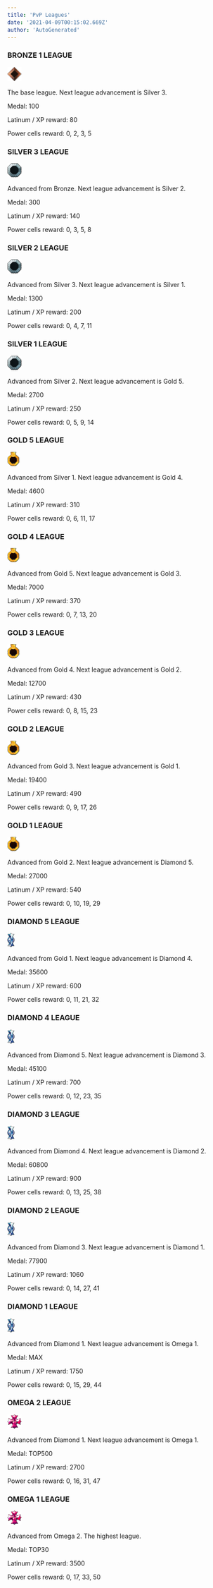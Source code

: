 ```yaml
---
title: 'PvP Leagues'
date: '2021-04-09T00:15:02.669Z'
author: 'AutoGenerated'
---
```



### BRONZE 1 LEAGUE
<img src="/assets/Icon_League01.png" alt="Bronze" height="32" >

The base league. Next league advancement is Silver 3.

Medal: 100

Latinum / XP reward: 80

Power cells reward: 0, 2, 3, 5

### SILVER 3 LEAGUE
<img src="/assets/Icon_League02.png" alt="Silver 3" height="32" >

Advanced from Bronze. Next league advancement is Silver 2.

Medal: 300

Latinum / XP reward: 140

Power cells reward: 0, 3, 5, 8

### SILVER 2 LEAGUE
<img src="/assets/Icon_League02.png" alt="Silver 2" height="32" >

Advanced from Silver 3. Next league advancement is Silver 1.

Medal: 1300

Latinum / XP reward: 200

Power cells reward: 0, 4, 7, 11

### SILVER 1 LEAGUE
<img src="/assets/Icon_League02.png" alt="Silver 1" height="32" >

Advanced from Silver 2. Next league advancement is Gold 5.

Medal: 2700

Latinum / XP reward: 250

Power cells reward: 0, 5, 9, 14

### GOLD 5 LEAGUE
<img src="/assets/Icon_League03.png" alt="Gold 5" height="32" >

Advanced from Silver 1. Next league advancement is Gold 4.

Medal: 4600

Latinum / XP reward: 310

Power cells reward: 0, 6, 11, 17

### GOLD 4 LEAGUE
<img src="/assets/Icon_League03.png" alt="Gold 4" height="32" >

Advanced from Gold 5. Next league advancement is Gold 3.

Medal: 7000

Latinum / XP reward: 370

Power cells reward: 0, 7, 13, 20

### GOLD 3 LEAGUE
<img src="/assets/Icon_League03.png" alt="Gold 3" height="32" >

Advanced from Gold 4. Next league advancement is Gold 2.

Medal: 12700

Latinum / XP reward: 430

Power cells reward: 0, 8, 15, 23

### GOLD 2 LEAGUE
<img src="/assets/Icon_League03.png" alt="Gold 2" height="32" >

Advanced from Gold 3. Next league advancement is Gold 1.

Medal: 19400

Latinum / XP reward: 490

Power cells reward: 0, 9, 17, 26

### GOLD 1 LEAGUE
<img src="/assets/Icon_League03.png" alt="Gold 1" height="32" >

Advanced from Gold 2. Next league advancement is Diamond 5.

Medal: 27000

Latinum / XP reward: 540

Power cells reward: 0, 10, 19, 29

### DIAMOND 5 LEAGUE
<img src="/assets/Icon_League04.png" alt="Diamond 5" height="32" >

Advanced from Gold 1. Next league advancement is Diamond 4.

Medal: 35600

Latinum / XP reward: 600

Power cells reward: 0, 11, 21, 32

### DIAMOND 4 LEAGUE
<img src="/assets/Icon_League04.png" alt="Diamond 4" height="32" >

Advanced from Diamond 5. Next league advancement is Diamond 3.

Medal: 45100

Latinum / XP reward: 700

Power cells reward: 0, 12, 23, 35

### DIAMOND 3 LEAGUE
<img src="/assets/Icon_League04.png" alt="Diamond 3" height="32" >

Advanced from Diamond 4. Next league advancement is Diamond 2.

Medal: 60800

Latinum / XP reward: 900

Power cells reward: 0, 13, 25, 38

### DIAMOND 2 LEAGUE
<img src="/assets/Icon_League04.png" alt="Diamond 2" height="32" >

Advanced from Diamond 3. Next league advancement is Diamond 1.

Medal: 77900

Latinum / XP reward: 1060

Power cells reward: 0, 14, 27, 41

### DIAMOND 1 LEAGUE
<img src="/assets/Icon_League04.png" alt="Diamond 1" height="32" >

Advanced from Diamond 1. Next league advancement is Omega 1.

Medal: MAX

Latinum / XP reward: 1750

Power cells reward: 0, 15, 29, 44

### OMEGA 2 LEAGUE
<img src="/assets/Icon_League05.png" alt="Omega 2." height="32" >

Advanced from Diamond 1. Next league advancement is Omega 1.

Medal: TOP500

Latinum / XP reward: 2700

Power cells reward: 0, 16, 31, 47

### OMEGA 1 LEAGUE
<img src="/assets/Icon_League05.png" alt="Omega 1." height="32" >

Advanced from Omega 2. The highest league.

Medal: TOP30

Latinum / XP reward: 3500

Power cells reward: 0, 17, 33, 50

